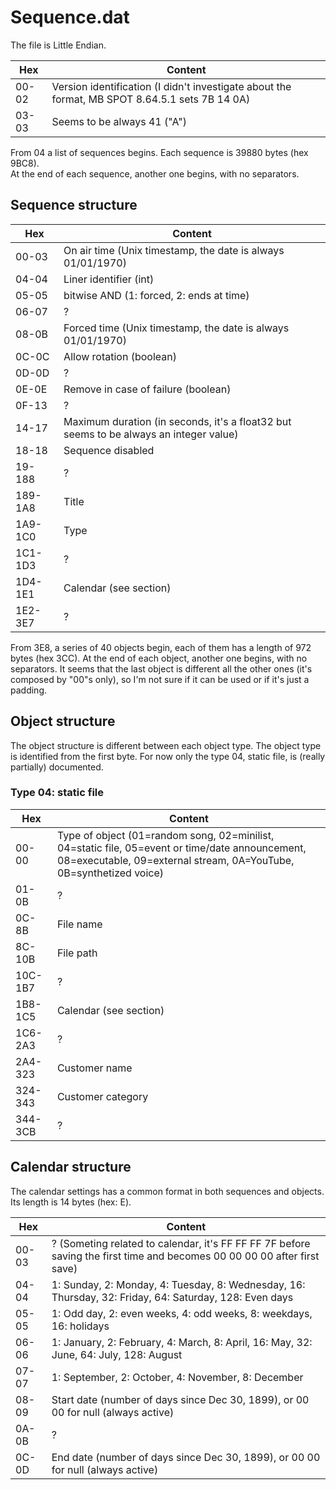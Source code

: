 # Sequence.dat

The file is Little Endian.

| Hex   | Content                                                                                        |
|-------|------------------------------------------------------------------------------------------------|
| 00-02 | Version identification (I didn't investigate about the format, MB SPOT 8.64.5.1 sets 7B 14 0A) |
| 03-03 | Seems to be always 41 ("A")                                                                    |

From 04 a list of sequences begins.
Each sequence is 39880 bytes (hex 9BC8).  
At the end of each sequence, another one begins, with no separators.

## Sequence structure

| Hex     | Content                                                                               |
|---------|---------------------------------------------------------------------------------------|
| 00-03   | On air time (Unix timestamp, the date is always 01/01/1970)                           |
| 04-04   | Liner identifier (int)                                                                |
| 05-05   | bitwise AND (1: forced, 2: ends at time)                                              |
| 06-07   | ?                                                                                     |
| 08-0B   | Forced time (Unix timestamp, the date is always 01/01/1970)                           |
| 0C-0C   | Allow rotation (boolean)                                                              |
| 0D-0D   | ?                                                                                     |
| 0E-0E   | Remove in case of failure (boolean)                                                   |
| 0F-13   | ?                                                                                     |
| 14-17   | Maximum duration (in seconds, it's a float32 but seems to be always an integer value) |
| 18-18   | Sequence disabled                                                                     |
| 19-188  | ?                                                                                     |
| 189-1A8 | Title                                                                                 |
| 1A9-1C0 | Type                                                                                  |
| 1C1-1D3 | ?                                                                                     |
| 1D4-1E1 | Calendar (see section)                                                                |
| 1E2-3E7 | ?                                                                                     |

From 3E8, a series of 40 objects begin, each of them has a length of 972 bytes (hex 3CC). At the end of each object, another one begins, with no separators.
It seems that the last object is different all the other ones (it's composed by "00"s only), so I'm not sure if it can be used or if it's just a padding.

## Object structure

The object structure is different between each object type. The object type is identified from the first byte.
For now only the type 04, static file, is (really partially) documented.

### Type 04: static file

| Hex     | Content                                                                                                                                                               |
|---------|-----------------------------------------------------------------------------------------------------------------------------------------------------------------------|
| 00-00   | Type of object (01=random song, 02=minilist, 04=static file, 05=event or time/date announcement, 08=executable, 09=external stream, 0A=YouTube, 0B=synthetized voice) |
| 01-0B   | ?                                                                                                                                                                     |
| 0C-8B   | File name                                                                                                                                                             |
| 8C-10B  | File path                                                                                                                                                             |
| 10C-1B7 | ?                                                                                                                                                                     |
| 1B8-1C5 | Calendar (see section)                                                                                                                                                |
| 1C6-2A3 | ?                                                                                                                                                                     |
| 2A4-323 | Customer name                                                                                                                                                         |
| 324-343 | Customer category                                                                                                                                                     |
| 344-3CB | ?                                                                                                                                                                     |

## Calendar structure

The calendar settings has a common format in both sequences and objects. Its length is 14 bytes (hex: E).

| Hex   | Content                                                                                                                  |
|-------|--------------------------------------------------------------------------------------------------------------------------|
| 00-03 | ? (Someting related to calendar, it's FF FF FF 7F before saving the first time and becomes 00 00 00 00 after first save) |
| 04-04 | 1: Sunday, 2: Monday, 4: Tuesday, 8: Wednesday, 16: Thursday, 32: Friday, 64: Saturday, 128: Even days                   |
| 05-05 | 1: Odd day, 2: even weeks, 4: odd weeks, 8: weekdays, 16: holidays                                                       |
| 06-06 | 1: January, 2: February, 4: March, 8: April, 16: May, 32: June, 64: July, 128: August                                    |
| 07-07 | 1: September, 2: October, 4: November, 8: December                                                                       |
| 08-09 | Start date (number of days since Dec 30, 1899), or 00 00 for null (always active)                                        |
| 0A-0B | ?                                                                                                                        |
| 0C-0D | End date (number of days since Dec 30, 1899), or 00 00 for null (always active)                                          |
